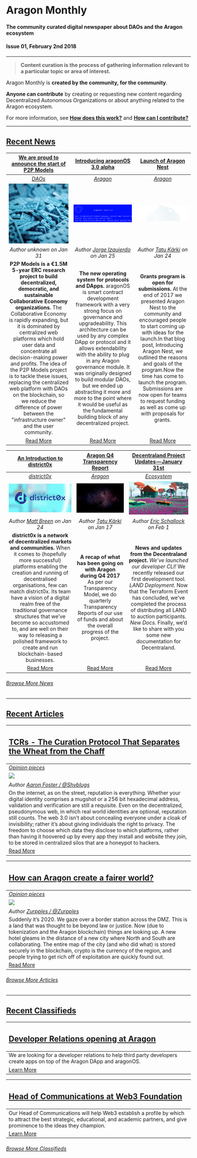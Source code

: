 # Aragon Monthly
#### The community curated digital newspaper about DAOs and the Aragon ecosystem
#### Issue 01, February 2nd 2018
___
> **Content curation is the process of gathering information relevant to a particular topic or area of interest.**

Aragon Monthly is **created by the community, for the community**.

**Anyone can contribute** by creating or requesting new content regarding Decentralized Autonomous Organizations or about anything related to the Aragon ecosystem.

For more information, see [**How does this work?**](info/index.md#how-does-this-work) and [**How can I contribute?**](info/index.md#how-can-i-contribute)
___
## [Recent News](news/index.md)

[**We are proud to announce the start of P2P Models**](https://p2pmodels.eu/) | [**Introducing aragonOS 3.0 alpha**](https://blog.aragon.one/introducing-aragonos-3-0-alpha-the-new-operating-system-for-protocols-and-dapps-348f7ac92cff) | [**Launch of Aragon Nest**](https://blog.aragon.one/launch-of-aragon-nest-8d42d1a37595) |
:-----------:|:-----------:|:-----------:|
[_DAOs_](news/daos.md) | [_Aragon_](news/aragon.md) | [_Aragon_](news/aragon.md) |
[<img src="news/images/p2pmodels.jpg">](https://p2pmodels.eu/) | [<img src="news/images/aragonos_3_alpha.png">](https://blog.aragon.one/introducing-aragonos-3-0-alpha-the-new-operating-system-for-protocols-and-dapps-348f7ac92cff) | [<img src="news/images/launch_of_aragon_nest.png">](https://blog.aragon.one/launch-of-aragon-nest-8d42d1a37595) |
_Author unknown on Jan 31_ | _Author [Jorge Izquierdo](https://blog.aragon.one/@izqui9) on Jan 25_ | _Author [Tatu Kärki](https://blog.aragon.one/@Smokyish) on Jan 24_ |
**P2P Models is a €1.5M 5-year ERC research project to build decentralized, democratic, and sustainable Collaborative Economy organizations.** The Collaborative Economy is rapidly expanding, but it is dominated by centralized web platforms which hold user data and concentrate all decision-making power and profits. The idea of the P2P Models project is to tackle these issues, replacing the centralized web platform with DAOs on the blockchain, so we reduce the difference of power between the "infrastructure owner" and the user community. | **The new operating system for protocols and DApps.** aragonOS is smart contract development framework with a very strong focus on governance and upgradeability. This architecture can be used by any complex DApp or protocol and it allows extendability with the ability to plug in any Aragon governance module. It was originally designed to build modular DAOs, but we ended up abstracting it more and more to the point where it would be useful as the fundamental building block of any decentralized project. | **Grants program is open for submissions.** At the end of 2017 we presented Aragon Nest to the community and encouraged people to start coming up with ideas for the launch.In that blog post, Introducing Aragon Nest, we outlined the reasons and goals of the program.Now the time has come to launch the program. Submissions are now open for teams to request funding as well as come up with proposals for grants. |
[Read More](https://p2pmodels.eu/) | [Read More](https://blog.aragon.one/introducing-aragonos-3-0-alpha-the-new-operating-system-for-protocols-and-dapps-348f7ac92cff) | [Read More](https://blog.aragon.one/launch-of-aragon-nest-8d42d1a37595) |

[**An Introduction to district0x**](https://cryptoslate.com/introduction-district0x-network-decentralized-communities) | [**Aragon Q4 Transparency Report**](https://blog.aragon.one/aragon-q4-transparency-report-df3195ba6fd3) | [**Decentraland Project Updates — January 31st**](https://blog.decentraland.org/decentraland-project-updates-january-31st-a99258b90642) |
:-----------:|:-----------:|:-----------:|
[_district0x_](news/district0x.md) | [_Aragon_](news/news/aragon.md) | [_Ecosystem_](news/ecosystem.md) |
[<img src="news/images/small-cover-d0x.jpg">](https://cryptoslate.com/introduction-district0x-network-decentralized-communities/) | [<img src="news/images/aragon_q4_transparency_report.jpeg">](https://blog.aragon.one/aragon-q4-transparency-report-df3195ba6fd3) | [<img src="news/images/decentraland_project_updates.jpeg">](https://blog.decentraland.org/decentraland-project-updates-january-31st-a99258b90642) |
_Author [Matt Breen](https://cryptoslate.com/author/matt-breen/) on Jan 24_ | _Author [Tatu Kärki](https://blog.aragon.one/@Smokyish) on Jan 17_ | _Author [Eric Schallock](https://blog.decentraland.org/@schallock) on Feb 1_ |
**district0x is a network of decentralized markets and communities.** When it comes to (hopefully more successful) platforms enabling the creation and running of decentralised organisations, few can match district0x. Its team have a vision of a digital realm free of the traditional governance structures that we’ve become so accustomed to, and are well on their way to releasing a polished framework to create and run blockchain-based businesses. | **A recap of what has been going on with Aragon during Q4 2017** As per our Transparency Model, we do quarterly Transparency Reports of our use of funds and about the overall progress of the project. | **News and updates from the Decentraland project.** _We’ve launched our developer CLI!_ We recently released our first development tool. _LAND Deployment._ Now that the Terraform Event has concluded, we’ve completed the process of distributing all LAND to auction participants. _New Docs._ Finally, we’d like to share with you some new documentation for Decentraland. |
[Read More](https://cryptoslate.com/introduction-district0x-network-decentralized-communities/) | [Read More](https://blog.aragon.one/aragon-q4-transparency-report-df3195ba6fd3) | [Read More](https://blog.decentraland.org/decentraland-project-updates-january-31st-a99258b90642) |

###### [Browse More News](news/index.md)
___
## [Recent Articles](articles/index.md)

[<h2>TCRs - The Curation Protocol That Separates the Wheat from the Chaff</h2>](articles/opinion/TCRs_Separating_the_Wheat_from_the_Chaf.md) |
:-----------|
[_Opinion pieces_](#opinion-pieces) |
![](../images/monthly_no_image.png) |
_Author [Aaron Foster / @Shyblugs](https://github.com/shyblugs)_ |
On the internet, as on the street, reputation is everything. Whether your digital identity comprises a mugshot or a 256 bit hexadecimal address, validation and verification are still a requisite. Even on the decentralized, pseudonymous web, in which real world identities are optional, reputation still counts. The web 3.0 isn’t about concealing everyone under a cloak of invisibility; rather it’s about giving individuals the right to privacy. The freedom to choose which data they disclose to which platforms, rather than having it hoovered up by every app they install and website they join, to be stored in centralized silos that are a honeypot to hackers. |
[Read More](articles/opinion/TCRs_Separating_the_Wheat_from_the_Chaf.md) |

[<h2>How can Aragon create a fairer world?</h2>](articles/opinion/how_aragon_create_a_fairer_world.md) |
:-----------|
[_Opinion pieces_](#opinion-pieces) |
![](../images/monthly_no_image.png) |
_Author [Zurpples / @Zurpples](https://github.com/Zurpples)_ |
Suddenly it’s 2020. We gaze over a border station across the DMZ. This is a land that was thought to be beyond law or justice. Now (due to tokenization and the Aragon blockchain) things are looking up. A new hotel gleams in the distance of a new city where North and South are collaborating. The entire map of the city (and who did what) is stored securely in the blockchain, crypto is the currency of the region, and people trying to get rich off of exploitation are quickly found out. |
[Read More](articles/opinion/how_aragon_create_a_fairer_world.md) |

###### [Browse More Articles](articles/index.md)
___
## [Recent Classifieds](classifieds/index.md)

[<h2>Developer Relations opening at Aragon</h2>](https://wiki.aragon.one/jobs/openings/dev_rel/) |
:-----------|
We are looking for a developer relations to help third party developers create apps on top of the Aragon DApp and aragonOS. |
[Learn More](https://wiki.aragon.one/jobs/openings/dev_rel/) |

[<h2>Head of Communications at Web3 Foundation</h2>](https://angel.co/web3-foundation/jobs/316492-head-of-communications) |
:-----------|
Our Head of Communications will help Web3 establish a profile by which to attract the best strategic, educational, and academic partners, and give prominence to the ideas they champion.  |
[Learn More](https://angel.co/web3-foundation/jobs/316492-head-of-communications) |

###### [Browse More Classifieds](classifieds/index.md)

